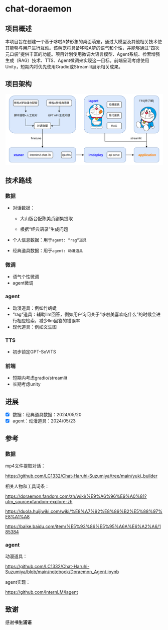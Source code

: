 # chat-doraemon

## 项目概述

本项目旨在创建一个基于哆啦A梦形象的桌面萌宠，通过大模型及其他相关技术使其能够与用户进行互动。该萌宠将具备哆啦A梦的语气和个性，并能够通过“四次元口袋”提供丰富的功能。项目计划使用微调大语言模型、Agent系统、检索增强生成（RAG）技术、TTS、Agent微调来实现这一目标。前端呈现考虑使用Unity，短期内将优先使用Gradio或Streamlit展示相关成果。

## 项目架构

![](./assets/frameworkv0.1.png)

## 技术路线

### 数据

* 对话数据：

  - 大山版台配陈美贞剧集提取

  - 根据“经典语录”生成问题

* 个人信息数据：用于`agent: “rag“道具`

* 经典道具数据：用于`agent: 动漫道具`

### 微调

- 语气个性微调
- agent微调

### agent

- 动漫道具：例如竹蜻蜓
- “rag“道具：辅助llm回答，例如用户询问关于“哆啦美喜欢吃什么”的时候会进行相应检索，减少llm回答的错误率
- 现代道具：例如文生图

### TTS

* 初步锁定GPT-SoVITS

### 前端

* 短期内考虑gradio/streamlit
* 长期考虑unity

## 进展

- [x] 数据：经典道具数据：2024/05/20
- [x] agent：动漫道具：2024/05/23

## 参考

### 数据

mp4文件提取对话：

https://github.com/LC1332/Chat-Haruhi-Suzumiya/tree/main/yuki_builder

相关人物和工具词条：

https://doraemon.fandom.com/zh/wiki/%E9%A6%96%E9%A0%81?utm_source=fandom-explore-zh

https://duola.huijiwiki.com/wiki/%E8%A7%92%E8%89%B2%E5%88%97%E8%A1%A8

https://baike.baidu.com/item/%E5%93%86%E5%95%A6A%E6%A2%A6/185384

### agent

动漫道具：

https://github.com/LC1332/Chat-Haruhi-Suzumiya/blob/main/notebook/Doraemon_Agent.ipynb

agent实现：

https://github.com/InternLM/lagent

## 致谢

感谢**书生浦语**

